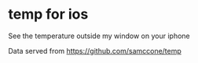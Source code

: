 temp for ios
========

See the temperature outside my window on your iphone

Data served from https://github.com/samccone/temp
